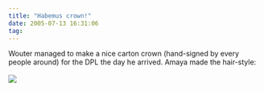 ```yaml
---
title: "Habemus crown!"
date: 2005-07-13 16:31:06
tag: 
---
```

Wouter managed to make a nice carton crown (hand-signed by every people
around) for the DPL the day he arrived. Amaya made the hair-style:<br/><br/><a href="http://xrl.us/gqtv" target="_blank"><img vspace="0" hspace="0" border="0" src="http://xrl.us/gqtt"/></a><br/><br/><br/><br/>
